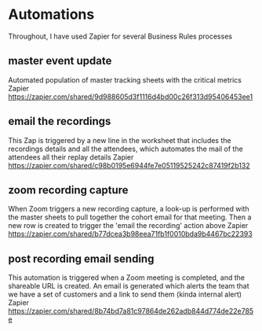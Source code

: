 # Automations #
Throughout, I have used Zapier for several Business Rules processes

## master event update ##
Automated population of master tracking sheets with the critical metrics
Zapier https://zapier.com/shared/9d988605d3f1116d4bd00c26f313d95406453ee1

## email the recordings ##
This Zap is triggered by a new line in the worksheet that includes the recordings details and all the attendees, which automates the mail of the attendees all their replay details
Zapier https://zapier.com/shared/c98b0195e6944fe7e05119525242c87419f2b132

## zoom recording capture ##
When Zoom triggers a new recording capture, a look-up is performed with the master sheets to pull together the cohort email for that meeting. Then a new row is created to trigger the 'email the recording' action above
Zapier https://zapier.com/shared/b77dcea3b98eea71fb1f0010bda9b4467bc22393

## post recording email sending ##
This automation is triggered when a Zoom meeting is completed, and the shareable URL is created. An email is generated which alerts the team that we have a set of customers and a link to send them (kinda internal alert)
Zapier https://zapier.com/shared/8b74bd7a81c97864de262adb844d774de22e785e

